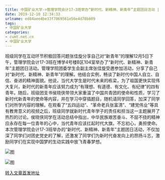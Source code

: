 ```yaml
---
title: 中国矿业大学->管理学院会计17-3班举办“新时代、新精神、新青年”主题团日活动 | cumt.net.cn
date: 2019-12-10 12:34:33
urlname: ed84aee4be33f7069561e56e4d78b809
tags: 
- 中国矿业大学
categories:
- cumt.net.cn
- 中国矿业大学
---
```

班级同学在互动环节积极回答问题张佳旋分享自己对“新青年”的理解12月5日下午，管理学院会计17-3班在博学4号楼B区104室举办了“新时代、新精神、新青年”主题团日活动。管理学院团委学生会副主席张佳旋受邀参加活动，分享了自己对“新时代、新精神、新青年”的理解。他结合实例，畅谈了新时代中国人自立、自信、奋进的精神面貌。他说，当代大学生是时代未来的栋梁，为了祖国更快实现伟大复兴，新时代的新青年应该努力成为“有理想、有道德、有文化、有纪律”的四有青年。随后，班级团支书侯晓侠带领大家重温了中国共青团的使命和性质，学习了新时代新青年的使命等内容，并在学习中穿插题目，随机请同学回答，加深了同学们对所学内容的理解。在观看了“五四运动”、“革命老兵张富清”、“建党伟业”等具有教育意义的视频之后，班级同学就新时代青年学子的责任和担当这一主题展开了热烈的讨论。侯晓侠同学在活动总结中指出，中华民族艰苦奋斗、不屈不挠的精神应永存在每一位青年的心中，当代青年应该扛起时代大旗，不忘初心，勇担使命。本次管理学院会计17-3班举办的“新时代、新精神、新青年”主题团日活动，不仅加深了同学们对团史党史的了解，还激发了同学们为新时代奋发向上的昂扬斗志，激励同学们在实现中国梦的生动实践中放飞青春梦想。

![图](http://xwzx.cumt.edu.cn/_upload/article/images/10/93/bd67b5cc417aa5f36cd5d34e958e/d276fd2a-393f-4a7c-a33f-bb17eedfd601.jpg)

![图](http://xwzx.cumt.edu.cn/_upload/article/images/10/93/bd67b5cc417aa5f36cd5d34e958e/328d2342-fdb8-4005-9330-035a36aa9519.jpg)

[转入文章首发地址](http://xwzx.cumt.edu.cn/71/b3/c523a553395/page.htm)